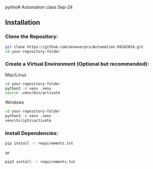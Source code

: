 pythio# Automation class Sep-24

## Installation

### Clone the Repository:
```bash
git clone https://github.com/annaverpcs/Automation-09242024.git
cd your-repository-folder
```

### Create a Virtual Environment (Optional but recommended):
Mac/Linux
``` bash
cd your-repository-folder
python3 -m venv .venv
source .venv/bin/activate
```

Windows
``` bash
cd your-repository-folder
python3 -m venv .venv
venv\Scripts\activate
```

### Install Dependencies:
``` bash
pip install -r requirements.txt
```

or

``` bash
pip3 install -r requirements.txt
```
